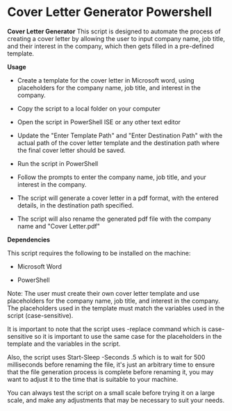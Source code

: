 # Cover Letter Generator Powershell

**Cover Letter Generator**
This script is designed to automate the process of creating a cover letter by allowing the user to input company name, job title, and their interest in the company, which then gets filled in a pre-defined template.

**Usage**

* Create a template for the cover letter in Microsoft word, using placeholders for the company name, job title, and interest in the company.

* Copy the script to a local folder on your computer

* Open the script in PowerShell ISE or any other text editor

* Update the "Enter Template Path" and "Enter Destination Path" with the actual path of the cover letter template and the destination path where the final cover letter   should be saved.

* Run the script in PowerShell

* Follow the prompts to enter the company name, job title, and your interest in the company.

* The script will generate a cover letter in a pdf format, with the entered details, in the destination path specified.

* The script will also rename the generated pdf file with the company name and "Cover Letter.pdf"

**Dependencies**

This script requires the following to be installed on the machine:

* Microsoft Word

* PowerShell

Note: The user must create their own cover letter template and use placeholders for the company name, job title, and interest in the company. The placeholders used in the template must match the variables used in the script (case-sensitive).

It is important to note that the script uses -replace command which is case-sensitive so it is important to use the same case for the placeholders in the template and the variables in the script.

Also, the script uses Start-Sleep -Seconds .5 which is to wait for 500 milliseconds before renaming the file, it's just an arbitrary time to ensure that the file generation process is complete before renaming it, you may want to adjust it to the time that is suitable to your machine.

You can always test the script on a small scale before trying it on a large scale, and make any adjustments that may be necessary to suit your needs.
